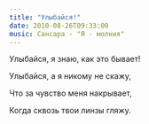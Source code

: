 ```yaml
---
title: "Улыбайся!"
date: 2010-08-26T09:33:00
music: Сансара - "Я - молния"
---
```


Улыбайся, я знаю, как это бывает!

Улыбайся, а я никому не скажу,

Что за чувство меня накрывает,

Когда сквозь твои линзы гляжу.
